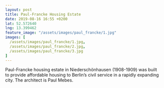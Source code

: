 ```yaml
---
layout: post
title: Paul-Francke Housing Estate
date: 2019-08-16 16:55 +0200
lat: 52.572640
lng: 13.399462
feature_image: "/assets/images/paul_francke/1.jpg"
images: [
  /assets/images/paul_francke/1.jpg,
  /assets/images/paul_francke/2.jpg,
  /assets/images/paul_francke/3.jpg
]
---
```


Paul-Francke housing estate in Niederschönhausen (1908-1909) was built to provide affordable housing to Berlin’s civil service in a rapidly expanding city. The architect is Paul Mebes.
